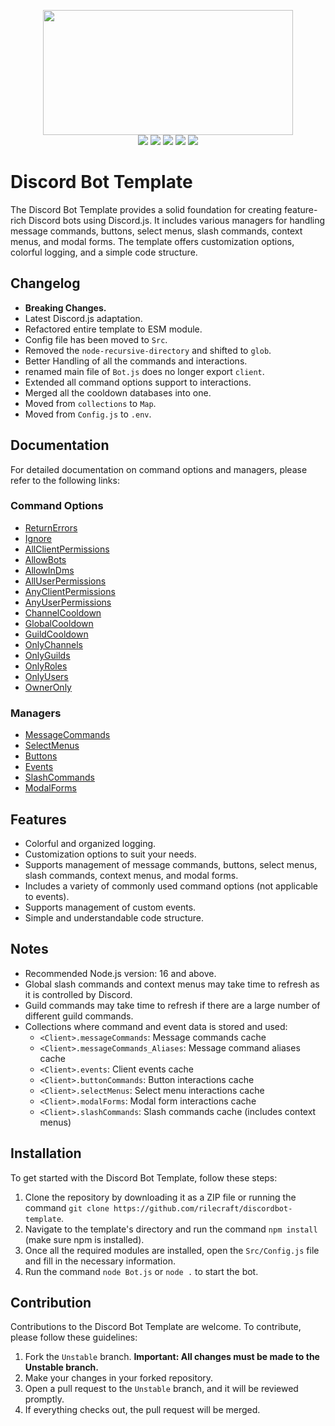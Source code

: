 <p align="center">
  <img src="https://media.discordapp.net/attachments/774290264764055582/1093484780525469757/A_banner_for_a_discord_bots_template_made_using_discord.js.png" height="200" width="400"><br>
  <img src="https://img.shields.io/badge/version-9.0.0-05122A?style=for-the-badge">
  <a href="https://discord.gg/VStdRr8nP2"><img src="https://img.shields.io/badge/discord-invite-5865f2?style=for-the-badge&logo=discord&logoColor=white"></a>
  <img src="https://img.shields.io/github/issues/RileCraft/DiscordBot-Template.svg?style=for-the-badge">
  <img src="https://img.shields.io/github/forks/RileCraft/DiscordBot-Template.svg?style=for-the-badge">
  <img src="https://img.shields.io/github/stars/RileCraft/DiscordBot-Template.svg?style=for-the-badge">
</p>

# Discord Bot Template

The Discord Bot Template provides a solid foundation for creating feature-rich Discord bots using Discord.js. It includes various managers for handling message commands, buttons, select menus, slash commands, context menus, and modal forms. The template offers customization options, colorful logging, and a simple code structure.

## Changelog

- **Breaking Changes.**
- Latest Discord.js adaptation.
- Refactored entire template to ESM module.
- Config file has been moved to `Src`.
- Removed the `node-recursive-directory` and shifted to `glob`.
- Better Handling of all the commands and interactions.
- renamed main file of `Bot.js` does no longer export `client`.
- Extended all command options support to interactions.
- Merged all the cooldown databases into one.
- Moved from `collections` to `Map`.
- Moved from `Config.js` to `.env`.

## Documentation

For detailed documentation on command options and managers, please refer to the following links:

### Command Options

- [ReturnErrors](/.github/Docs/CMDOptions/ReturnErrors.md)
- [Ignore](/.github/Docs/CMDOptions/Ignore.md)
- [AllClientPermissions](/.github/Docs/CMDOptions/AllClientPermissions.md)
- [AllowBots](/.github/Docs/CMDOptions/AllowBots.md)
- [AllowInDms](/.github/Docs/CMDOptions/AllowInDms.md)
- [AllUserPermissions](/.github/Docs/CMDOptions/AllUserPermissions.md)
- [AnyClientPermissions](/.github/Docs/CMDOptions/AnyClientPermissions.md)
- [AnyUserPermissions](/.github/Docs/CMDOptions/AnyUserPermissions.md)
- [ChannelCooldown](/.github/Docs/CMDOptions/ChannelCooldown.md)
- [GlobalCooldown](/.github/Docs/CMDOptions/GlobalCooldown.md)
- [GuildCooldown](/.github/Docs/CMDOptions/GuildCooldown.md)
- [OnlyChannels](/.github/Docs/CMDOptions/OnlyChannels.md)
- [OnlyGuilds](/.github/Docs/CMDOptions/OnlyGuilds.md)
- [OnlyRoles](/.github/Docs/CMDOptions/OnlyRoles.md)
- [OnlyUsers](/.github/Docs/CMDOptions/OnlyUsers.md)
- [OwnerOnly](/.github/Docs/CMDOptions/OwnerOnly.md)

### Managers

- [MessageCommands](/.github/Docs/Managers/MessageCommands.md)
- [SelectMenus](/.github/Docs/Managers/SelectMenus.md)
- [Buttons](/.github/Docs/Managers/Buttons.md)
- [Events](/.github/Docs/Managers/Events.md)
- [SlashCommands](/.github/Docs/Managers/SlashCommands.md)
- [ModalForms](/.github/Docs/Managers/ModalForms.md)

## Features

- Colorful and organized logging.
- Customization options to suit your needs.
- Supports management of message commands, buttons, select menus, slash commands, context menus, and modal forms.
- Includes a variety of commonly used command options (not applicable to events).
- Supports management of custom events.
- Simple and understandable code structure.

## Notes

- Recommended Node.js version: 16 and above.
- Global slash commands and context menus may take time to refresh as it is controlled by Discord.
- Guild commands may take time to refresh if there are a large number of different guild commands.
- Collections where command and event data is stored and used:
  - `<Client>.messageCommands`: Message commands cache
  - `<Client>.messageCommands_Aliases`: Message command aliases cache
  - `<Client>.events`: Client events cache
  - `<Client>.buttonCommands`: Button interactions cache
  - `<Client>.selectMenus`: Select menu interactions cache
  - `<Client>.modalForms`: Modal form interactions cache
  - `<Client>.slashCommands`: Slash commands cache (includes context menus)

## Installation

To get started with the Discord Bot Template, follow these steps:

1. Clone the repository by downloading it as a ZIP file or running the command `git clone https://github.com/rilecraft/discordbot-template`.
2. Navigate to the template's directory and run the command `npm install` (make sure npm is installed).
3. Once all the required modules are installed, open the `Src/Config.js` file and fill in the necessary information.
4. Run the command `node Bot.js` or `node .` to start the bot.

## Contribution

Contributions to the Discord Bot Template are welcome. To contribute, please follow these guidelines:

1. Fork the `Unstable` branch. **Important: All changes must be made to the Unstable branch.**
2. Make your changes in your forked repository.
3. Open a pull request to the `Unstable` branch, and it will be reviewed promptly.
4. If everything checks out, the pull request will be merged.
